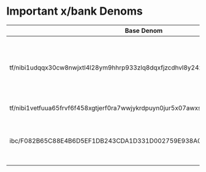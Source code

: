 # Important x/bank Denoms

| Base Denom                                                                 | Label                | Description                                                                | ERC-20 equivalent                            |
| -------------------------------------------------------------------------- | -------------------- | -------------------------------------------------------------------------- | -------------------------------------------- |
| tf/nibi1udqqx30cw8nwjxtl4l28ym9hhrp933zlq8dqxfjzcdhvl8y24zcqpzmh8m/ampNIBI | ampNIBI (fka stNIBI) | Eris Protocol staked NIBI, commonly referred to as stNIBI in our ecosystem | `0xcA0a9Fb5FBF692fa12fD13c0A900EC56Bb3f0a7b` |
| tf/nibi1vetfuua65frvf6f458xgtjerf0ra7wwjykrdpuyn0jur5x07awxsfka0ga/axv     | AXV                  | Astrovault token                                                           |                                              |
| ibc/F082B65C88E4B6D5EF1DB243CDA1D331D002759E938A0F5CD3FFDC5D53B3E349       | USDC.nobl            | USDC bridged over from Noble Chain via IBC                                 |                                              |
